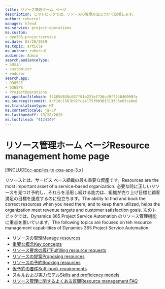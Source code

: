 ```yaml
---
title: リソース管理ホーム ページ
description: このトピックでは、リソースの管理方法について説明します。
author: ruhercul
manager: kfend
ms.service: project-operations
ms.custom:
- dyn365-projectservice
ms.date: 03/28/2019
ms.topic: article
ms.author: ruhercul
audience: Admin
search.audienceType:
- admin
- customizer
- enduser
search.app:
- D365CE
- D365PS
- ProjectOperations
ms.openlocfilehash: f4289d838c087f81e221ef736cd8ff24846009fa
ms.sourcegitcommit: 4cf1dc1561b92fca4175f0b3813133c5e63ce8e6
ms.translationtype: HT
ms.contentlocale: ja-JP
ms.lasthandoff: 10/28/2020
ms.locfileid: "4124149"
---
```

# <a name="resource-management-home-page"></a><span data-ttu-id="3aa40-103">リソース管理ホーム ページ</span><span class="sxs-lookup"><span data-stu-id="3aa40-103">Resource management home page</span></span>

[!INCLUDE[cc-applies-to-psa-app-3.x](../includes/cc-applies-to-psa-app-3x.md)]

<span data-ttu-id="3aa40-104">リソースとは、サービス ベース組織の最も重要な資産です。</span><span class="sxs-lookup"><span data-stu-id="3aa40-104">Resources are the most important asset of a service-based organization.</span></span> <span data-ttu-id="3aa40-105">必要な時に正しいリソースを見つけ予約し、それらを活用し続ける能力は、組織が売り上げ目標と顧客満足の目標を達成するのに役立ちます。</span><span class="sxs-lookup"><span data-stu-id="3aa40-105">The ability to find and book the correct resources when you need them, and to keep them utilized, helps the organization meet revenue targets and customer satisfaction goals.</span></span> <span data-ttu-id="3aa40-106">次のトピックでは、Dynamics 365 Project Service Automation のリソース管理機能に重点を置いています。</span><span class="sxs-lookup"><span data-stu-id="3aa40-106">The following topics are focused on teh resource management capabilities of Dynamics 365 Project Service Automation:</span></span>

- [<span data-ttu-id="3aa40-107">リソースの管理</span><span class="sxs-lookup"><span data-stu-id="3aa40-107">Manage resources</span></span>](manage-resources.md)
- [<span data-ttu-id="3aa40-108">重要な概念</span><span class="sxs-lookup"><span data-stu-id="3aa40-108">Key concepts</span></span>](reports-key-concepts.md)
- [<span data-ttu-id="3aa40-109">リソース要求の履行</span><span class="sxs-lookup"><span data-stu-id="3aa40-109">Fulfilling resource requests</span></span>](resource-management-fulfill-requests.md)
- [<span data-ttu-id="3aa40-110">リソースの提案</span><span class="sxs-lookup"><span data-stu-id="3aa40-110">Proposing resources</span></span>](resource-management-propose-resources.md)
- [<span data-ttu-id="3aa40-111">リソースの予約</span><span class="sxs-lookup"><span data-stu-id="3aa40-111">Booking resources</span></span>](resource-management-book-resources-scheduleboard.md)
- [<span data-ttu-id="3aa40-112">仮予約の要件</span><span class="sxs-lookup"><span data-stu-id="3aa40-112">Soft-book requirements</span></span>](resource-management-softbook-requirements.md)
- [<span data-ttu-id="3aa40-113">スキルおよび実力モデル</span><span class="sxs-lookup"><span data-stu-id="3aa40-113">Skills and proficiency models</span></span>](resource-management-skills-proficiency.md)
- [<span data-ttu-id="3aa40-114">リソース管理に関するよくある質問</span><span class="sxs-lookup"><span data-stu-id="3aa40-114">Resource management FAQ</span></span>](resource-management-faq.md)

